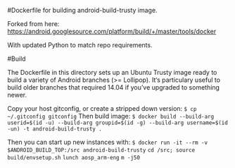 #Dockerfile for building android-build-trusty image.

Forked from here: https://android.googlesource.com/platform/build/+/master/tools/docker

With updated Python to match repo requirements.

#Build

The Dockerfile in this directory sets up an Ubuntu Trusty image ready to build a variety of Android branches (>= Lollipop). It‘s particulary useful to build older branches that required 14.04 if you’ve upgraded to something newer.


Copy your host gitconfig, or create a stripped down version:
` $ cp ~/.gitconfig gitconfig `
Then build image:
` $ docker build --build-arg userid=$(id -u) --build-arg groupid=$(id -g) --build-arg username=$(id -un) -t android-build-trusty . `

Then you can start up new instances with:
` $ docker run -it --rm -v $ANDROID_BUILD_TOP:/src android-build-trusty `
` cd /src; source build/envsetup.sh `
` lunch aosp_arm-eng `
` m -j50 `
